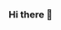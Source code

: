 ### Hi there 👋

<!--
**Pambudi08/Pambudi08** is a ✨ _special_ ✨ repository because its `README.md` (this file) appears on your GitHub profile.

Here are some ideas to get you started:

- 🔭 I’m currently Freelance worker
- 🌱 I’m currently beginner in Github
- 👯 I’m looking to collaborate on because I'm a beginner and I need friends to study together
- 🤔 I’m looking for help with Github
- 📫 How to reach me: email me at aryopam88@gmail.com
- 😄 Pronouns: He/Him
- ⚡ Fun fact: Indonesia was the first Asia country to join FIFA World Cup
-->
